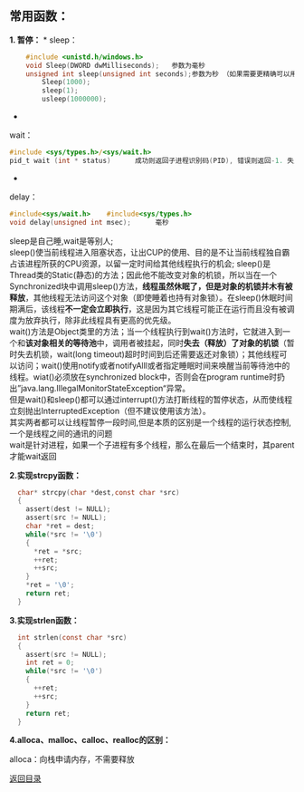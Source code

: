 
## 常用函数：

**1. 
暂停：**
* 
sleep：
```C
    #include <unistd.h/windows.h>
    void Sleep(DWORD dwMilliseconds);   参数为毫秒
    unsigned int sleep(unsigned int seconds);参数为秒 （如果需要更精确可以用usleep，单位为微秒）
        Sleep(1000);
        sleep(1);
        usleep(1000000);
```
* 
wait：
```C
#include <sys/types.h>/<sys/wait.h>
pid_t wait (int * status)      成功则返回子进程识别码(PID), 错误则返回-1. 失败原因存于errno 中.
```
* 
delay：
```C
#include<sys/wait.h>    #include<sys/types.h> 
void delay(unsigned int msec);      毫秒
```


sleep是自己睡,wait是等别人;<br>
sleep()使当前线程进入阻塞状态，让出CUP的使用、目的是不让当前线程独自霸占该进程所获的CPU资源，以留一定时间给其他线程执行的机会;  sleep()是Thread类的Static(静态)的方法；因此他不能改变对象的机锁，所以当在一个Synchronized块中调用sleep()方法，**线程虽然休眠了，但是对象的机锁并木有被释放**，其他线程无法访问这个对象（即使睡着也持有对象锁）。在sleep()休眠时间期满后，该线程**不一定会立即执行**，这是因为其它线程可能正在运行而且没有被调度为放弃执行，除非此线程具有更高的优先级。<br>
wait()方法是Object类里的方法；当一个线程执行到wait()方法时，它就进入到一个和**该对象相关的等待池**中，调用者被挂起，同时**失去（释放）了对象的机锁**（暂时失去机锁，wait(long timeout)超时时间到后还需要返还对象锁）；其他线程可以访问；wait()使用notify或者notifyAlll或者指定睡眠时间来唤醒当前等待池中的线程。wiat()必须放在synchronized block中，否则会在program runtime时扔出”java.lang.IllegalMonitorStateException“异常。 <br>但是wait()和sleep()都可以通过interrupt()方法打断线程的暂停状态，从而使线程立刻抛出InterruptedException（但不建议使用该方法）。<br>
其实两者都可以让线程暂停一段时间,但是本质的区别是一个线程的运行状态控制,一个是线程之间的通讯的问题<br>
wait是针对进程，如果一个子进程有多个线程，那么在最后一个结束时，其parent才能wait返回

**2.实现strcpy函数：**

```C
  char* strcpy(char *dest,const char *src)
  {
    assert(dest != NULL);
    assert(src != NULL);
    char *ret = dest;
    while(*src != '\0')
    {
      *ret = *src;
      ++ret;
      ++src;
    }
    *ret = '\0';
    return ret;
  }
```
**3.实现strlen函数：**

```C
  int strlen(const char *src)
  {
    assert(src != NULL);
    int ret = 0;
    while(*src != '\0')
    {
      ++ret;
      ++src;
    }
    return ret;
  }
```
**4.alloca、malloc、calloc、realloc的区别：**

  alloca：向栈申请内存，不需要释放


[返回目录](README.md)